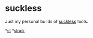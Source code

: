 # suckless
Just my personal builds of [suckless](https://suckless.org/) tools.

*[st](https://st.suckless.org/)
*[slock](https://tools.suckless.org/slock/)
